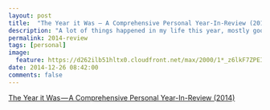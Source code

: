 ```yaml
---
layout: post
title:  "The Year it Was — A Comprehensive Personal Year-In-Review (2014)"
description: "A lot of things happened in my life this year, mostly good. And it’s cheerful to look back on them."
permalink: 2014-review
tags: [personal]
image:
  feature: https://d262ilb51hltx0.cloudfront.net/max/2000/1*_z6lkF7ZPEIELlc6-1JknA.jpeg
date: 2014-12-26 08:42:00
comments: false
---
```


<script async src="https://static.medium.com/embed.js"></script>
<p><a class="m-story" data-collapsed="true" href="https://medium.com/@karan/the-year-it-was-a-comprehensive-personal-year-in-review-2014-14c1fcfcec4b">The Year it Was — A Comprehensive Personal Year-In-Review (2014)</a></p>
